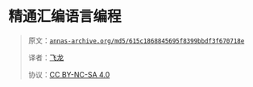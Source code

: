 # 精通汇编语言编程

> 原文：[`annas-archive.org/md5/615c1868845695f8399bbdf3f670718e`](https://annas-archive.org/md5/615c1868845695f8399bbdf3f670718e)
> 
> 译者：[飞龙](https://github.com/wizardforcel)
> 
> 协议：[CC BY-NC-SA 4.0](http://creativecommons.org/licenses/by-nc-sa/4.0/)